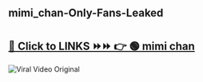
 ## mimi_chan-Only-Fans-Leaked

# <h2><a href="https://clipsfans.com/mimi_chan&ref=git">🔗 Click to LINKS ⏩⏩ 👉 🟢 mimi chan </a></h2>

<a href="https://clipsfans.com/mimi_chan&ref=git" rel="nofollow" data-target="animated-image.originalLink"><img src="https://i.ibb.co.com/xMMVF88/686577567.gif" alt="Viral Video Original" style="max-width: 100%; display: inline-block;" data-target="animated-image.originalImage"></a>
